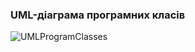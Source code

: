 ### UML-діаграма програмних класів

![UMLProgramClasses](https://github.com/oleksandrblazhko/ai-211-el/assets/81969518/572439c5-495e-42f0-9e38-3bfd2ddad830)
